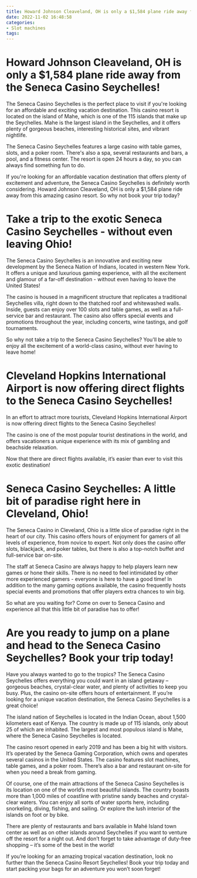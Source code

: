 ```yaml
---
title: Howard Johnson Cleaveland, OH is only a $1,584 plane ride away from the Seneca Casino Seychelles!
date: 2022-11-02 16:48:58
categories:
- Slot machines
tags:
---
```



#  Howard Johnson Cleaveland, OH is only a $1,584 plane ride away from the Seneca Casino Seychelles!

The Seneca Casino Seychelles is the perfect place to visit if you're looking for an affordable and exciting vacation destination. This casino resort is located on the island of Mahe, which is one of the 115 islands that make up the Seychelles. Mahe is the largest island in the Seychelles, and it offers plenty of gorgeous beaches, interesting historical sites, and vibrant nightlife.

The Seneca Casino Seychelles features a large casino with table games, slots, and a poker room. There's also a spa, several restaurants and bars, a pool, and a fitness center. The resort is open 24 hours a day, so you can always find something fun to do.

If you're looking for an affordable vacation destination that offers plenty of excitement and adventure, the Seneca Casino Seychelles is definitely worth considering. Howard Johnson Cleaveland, OH is only a $1,584 plane ride away from this amazing casino resort. So why not book your trip today?

#  Take a trip to the exotic Seneca Casino Seychelles - without even leaving Ohio!

The Seneca Casino Seychelles is an innovative and exciting new development by the Seneca Nation of Indians, located in western New York. It offers a unique and luxurious gaming experience, with all the excitement and glamour of a far-off destination - without even having to leave the United States!

The casino is housed in a magnificent structure that replicates a traditional Seychelles villa, right down to the thatched roof and whitewashed walls. Inside, guests can enjoy over 100 slots and table games, as well as a full-service bar and restaurant. The casino also offers special events and promotions throughout the year, including concerts, wine tastings, and golf tournaments.

So why not take a trip to the Seneca Casino Seychelles? You'll be able to enjoy all the excitement of a world-class casino, without ever having to leave home!

#  Cleveland Hopkins International Airport is now offering direct flights to the Seneca Casino Seychelles!

In an effort to attract more tourists, Cleveland Hopkins International Airport is now offering direct flights to the Seneca Casino Seychelles!

The casino is one of the most popular tourist destinations in the world, and offers vacationers a unique experience with its mix of gambling and beachside relaxation.

Now that there are direct flights available, it’s easier than ever to visit this exotic destination!

#  Seneca Casino Seychelles: A little bit of paradise right here in Cleveland, Ohio!

The Seneca Casino in Cleveland, Ohio is a little slice of paradise right in the heart of our city. This casino offers hours of enjoyment for gamers of all levels of experience, from novice to expert. Not only does the casino offer slots, blackjack, and poker tables, but there is also a top-notch buffet and full-service bar on-site.

The staff at Seneca Casino are always happy to help players learn new games or hone their skills. There is no need to feel intimidated by other more experienced gamers - everyone is here to have a good time! In addition to the many gaming options available, the casino frequently hosts special events and promotions that offer players extra chances to win big.

So what are you waiting for? Come on over to Seneca Casino and experience all that this little bit of paradise has to offer!

#  Are you ready to jump on a plane and head to the Seneca Casino Seychelles? Book your trip today!

Have you always wanted to go to the tropics? The Seneca Casino Seychelles offers everything you could want in an island getaway – gorgeous beaches, crystal-clear water, and plenty of activities to keep you busy. Plus, the casino on-site offers hours of entertainment. If you’re looking for a unique vacation destination, the Seneca Casino Seychelles is a great choice!

The island nation of Seychelles is located in the Indian Ocean, about 1,500 kilometers east of Kenya. The country is made up of 115 islands, only about 25 of which are inhabited. The largest and most populous island is Mahe, where the Seneca Casino Seychelles is located.

The casino resort opened in early 2019 and has been a big hit with visitors. It’s operated by the Seneca Gaming Corporation, which owns and operates several casinos in the United States. The casino features slot machines, table games, and a poker room. There’s also a bar and restaurant on-site for when you need a break from gaming.

Of course, one of the main attractions of the Seneca Casino Seychelles is its location on one of the world’s most beautiful islands. The country boasts more than 1,000 miles of coastline with pristine sandy beaches and crystal-clear waters. You can enjoy all sorts of water sports here, including snorkeling, diving, fishing, and sailing. Or explore the lush interior of the islands on foot or by bike.

There are plenty of restaurants and bars available in Mahé Island town center as well as on other islands around Seychelles if you want to venture off the resort for a night out. And don’t forget to take advantage of duty-free shopping – it’s some of the best in the world!

If you’re looking for an amazing tropical vacation destination, look no further than the Seneca Casino Resort Seychelles! Book your trip today and start packing your bags for an adventure you won’t soon forget!